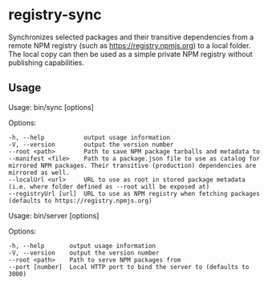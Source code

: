 # registry-sync

Synchronizes selected packages and their transitive dependencies from a remote NPM registry (such as https://registry.npmjs.org) to a local folder.
The local copy can then be used as a simple private NPM registry without publishing capabilities.

## Usage

Usage: bin/sync [options]

  Options:

    -h, --help           output usage information
    -V, --version        output the version number
    --root <path>        Path to save NPM package tarballs and metadata to
    --manifest <file>    Path to a package.json file to use as catalog for mirrored NPM packages. Their transitive (production) dependencies are mirrored as well.
    --localUrl <url>     URL to use as root in stored package metadata (i.e. where folder defined as --root will be exposed at)
    --registryUrl [url]  URL to use as NPM registry when fetching packages (defaults to https://registry.npmjs.org)


Usage: bin/server [options]

  Options:

    -h, --help       output usage information
    -V, --version    output the version number
    --root <path>    Path to serve NPM packages from
    --port [number]  Local HTTP port to bind the server to (defaults to 3000)
